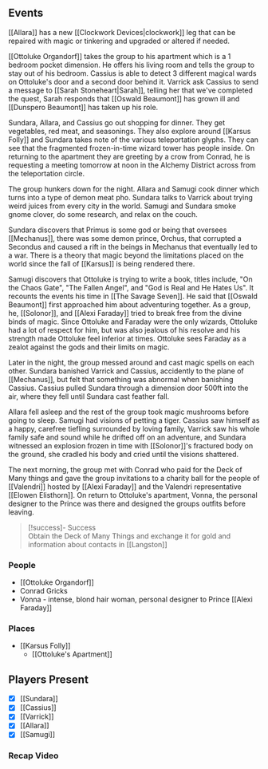 ## Events
[[Allara]] has a new [[Clockwork Devices|clockwork]] leg that can be repaired with magic or tinkering and upgraded or altered if needed. 

[[Ottoluke Organdorf]] takes the group to his apartment which is a 1 bedroom pocket dimension. He offers his living room and tells the group to stay out of his bedroom. Cassius is able to detect 3 different magical wards on Ottoluke's door and a second door behind it. Varrick ask Cassius to send a message to [[Sarah Stoneheart|Sarah]], telling her that we've completed the quest, Sarah responds that [[Oswald Beaumont]] has grown ill and [[Dunspero Beaumont]] has taken up his role.

Sundara, Allara, and Cassius go out shopping for dinner. They get vegetables, red meat, and seasonings. They also explore around [[Karsus Folly]] and Sundara takes note of the various teleportation glyphs. They can see that the fragmented frozen-in-time wizard tower has people inside. On returning to the apartment they are greeting by a crow from Conrad, he is requesting a meeting tomorrow at noon in the Alchemy District across from the teleportation circle. 

The group hunkers down for the night. Allara and Samugi cook dinner which turns into a type of demon meat pho. Sundara talks to Varrick about trying weird juices from every city in the world. Samugi and Sundara smoke gnome clover, do some research, and relax on the couch. 

Sundara discovers that Primus is some god or being that oversees [[Mechanus]], there was some demon prince, Orchus, that corrupted a Secondus and caused a rift in the beings in Mechanus that eventually led to a war. There is a theory that magic beyond the limitations placed on the world since the fall of [[Karsus]] is being rendered there.

Samugi discovers that Ottoluke is trying to write a book, titles include, "On the Chaos Gate", "The Fallen Angel", and "God is Real and He Hates Us". It recounts the events his time in [[The Savage Seven]]. He said that [[Oswald Beaumont]] first approached him about adventuring together. As a group, he, [[Solonor]], and [[Alexi Faraday]] tried to break free from the divine binds of magic. Since Ottoluke and Faraday were the only wizards, Ottoluke had a lot of respect for him, but was also jealous of his resolve and his strength made Ottoluke feel inferior at times. Ottoluke sees Faraday as a zealot against the gods and their limits on magic.

Later in the night, the group messed around and cast magic spells on each other. Sundara banished Varrick and Cassius, accidently to the plane of [[Mechanus]], but felt that something was abnormal when banishing Cassius. Cassius pulled Sundara through a dimension door 500ft into the air, where they fell until Sundara cast feather fall. 

Allara fell asleep and the rest of the group took magic mushrooms before going to sleep. Samugi had visions of petting a tiger. Cassius saw himself as a happy, carefree tiefling surrounded by loving family, Varrick saw his whole family safe and sound while he drifted off on an adventure, and Sundara witnessed an explosion frozen in time with [[Solonor]]'s fractured body on the ground, she cradled his body and cried until the visions shattered. 

The next morning, the group met with Conrad who paid for the Deck of Many things and gave the group invitations to a charity ball for the people of [[Valendri]] hosted by [[Alexi Faraday]] and the Valendri representative [[Elowen Elisthorn]]. On return to Ottoluke's apartment, Vonna, the personal designer to the Prince was there and designed the groups outfits before leaving.

> [!success]- Success  
> Obtain the Deck of Many Things and exchange it for gold and information about contacts in [[Langston]] 

### People
- [[Ottoluke Organdorf]]
- Conrad Gricks
- Vonna - intense, blond hair woman, personal designer to Prince [[Alexi Faraday]] 

### Places 
- [[Karsus Folly]] 
	- [[Ottoluke's Apartment]]

## Players Present
- [x] [[Sundara]] 
- [x] [[Cassius]] 
- [x] [[Varrick]] 
- [x] [[Allara]] 
- [x] [[Samugi]] 

### Recap Video
